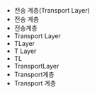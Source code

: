 - 전송 계층(Transport Layer)
- 전송 계층
- 전송계층
- Transport Layer
- TLayer
- T Layer
- TL
- TransportLayer
- Transport계층
- Transport 계층